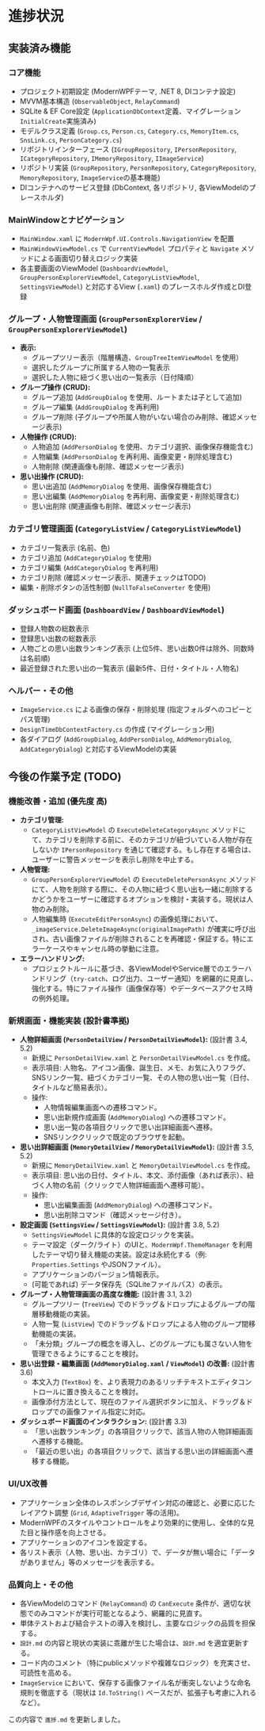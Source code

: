 # 進捗状況

## 実装済み機能

### コア機能
- プロジェクト初期設定 (ModernWPFテーマ, .NET 8, DIコンテナ設定)
- MVVM基本構造 (`ObservableObject`, `RelayCommand`)
- SQLite & EF Core設定 (`ApplicationDbContext`定義、マイグレーション`InitialCreate`実施済み)
- モデルクラス定義 (`Group.cs`, `Person.cs`, `Category.cs`, `MemoryItem.cs`, `SnsLink.cs`, `PersonCategory.cs`)
- リポジトリインターフェース (`IGroupRepository`, `IPersonRepository`, `ICategoryRepository`, `IMemoryRepository`, `IImageService`)
- リポジトリ実装 (`GroupRepository`, `PersonRepository`, `CategoryRepository`, `MemoryRepository`, `ImageService`の基本機能)
- DIコンテナへのサービス登録 (DbContext, 各リポジトリ, 各ViewModelのプレースホルダ)

### MainWindowとナビゲーション
- `MainWindow.xaml` に `ModernWpf.UI.Controls.NavigationView` を配置
- `MainWindowViewModel.cs` で `CurrentViewModel` プロパティと `Navigate` メソッドによる画面切り替えロジック実装
- 各主要画面のViewModel (`DashboardViewModel`, `GroupPersonExplorerViewModel`, `CategoryListViewModel`, `SettingsViewModel`) と対応するView (`.xaml`) のプレースホルダ作成とDI登録

### グループ・人物管理画面 (`GroupPersonExplorerView` / `GroupPersonExplorerViewModel`)
- **表示:**
    - グループツリー表示（階層構造、`GroupTreeItemViewModel` を使用）
    - 選択したグループに所属する人物の一覧表示
    - 選択した人物に紐づく思い出の一覧表示（日付降順）
- **グループ操作 (CRUD):**
    - グループ追加 (`AddGroupDialog` を使用、ルートまたは子として追加)
    - グループ編集 (`AddGroupDialog` を再利用)
    - グループ削除 (子グループや所属人物がいない場合のみ削除、確認メッセージ表示)
- **人物操作 (CRUD):**
    - 人物追加 (`AddPersonDialog` を使用、カテゴリ選択、画像保存機能含む)
    - 人物編集 (`AddPersonDialog` を再利用、画像変更・削除処理含む)
    - 人物削除 (関連画像も削除、確認メッセージ表示)
- **思い出操作 (CRUD):**
    - 思い出追加 (`AddMemoryDialog` を使用、画像保存機能含む)
    - 思い出編集 (`AddMemoryDialog` を再利用、画像変更・削除処理含む)
    - 思い出削除 (関連画像も削除、確認メッセージ表示)

### カテゴリ管理画面 (`CategoryListView` / `CategoryListViewModel`)
- カテゴリ一覧表示 (名前、色)
- カテゴリ追加 (`AddCategoryDialog` を使用)
- カテゴリ編集 (`AddCategoryDialog` を再利用)
- カテゴリ削除 (確認メッセージ表示、関連チェックはTODO)
- 編集・削除ボタンの活性制御 (`NullToFalseConverter` を使用)

### ダッシュボード画面 (`DashboardView` / `DashboardViewModel`)
- 登録人物数の総数表示
- 登録思い出数の総数表示
- 人物ごとの思い出数ランキング表示 (上位5件、思い出数0件は除外、同数時は名前順)
- 最近登録された思い出の一覧表示 (最新5件、日付・タイトル・人物名)

### ヘルパー・その他
- `ImageService.cs` による画像の保存・削除処理 (指定フォルダへのコピーとパス管理)
- `DesignTimeDbContextFactory.cs` の作成 (マイグレーション用)
- 各ダイアログ (`AddGroupDialog`, `AddPersonDialog`, `AddMemoryDialog`, `AddCategoryDialog`) と対応するViewModelの実装

## 今後の作業予定 (TODO)

### 機能改善・追加 (優先度 高)
- **カテゴリ管理:**
    - `CategoryListViewModel` の `ExecuteDeleteCategoryAsync` メソッドにて、カテゴリを削除する前に、そのカテゴリが紐づいている人物が存在しないか `IPersonRepository` を通じて確認する。もし存在する場合は、ユーザーに警告メッセージを表示し削除を中止する。
- **人物管理:**
    - `GroupPersonExplorerViewModel` の `ExecuteDeletePersonAsync` メソッドにて、人物を削除する際に、その人物に紐づく思い出も一緒に削除するかどうかをユーザーに確認するオプションを検討・実装する。現状は人物のみ削除。
    - 人物編集時 (`ExecuteEditPersonAsync`) の画像処理において、`_imageService.DeleteImageAsync(originalImagePath)` が確実に呼び出され、古い画像ファイルが削除されることを再確認・保証する。特にエラーケースやキャンセル時の挙動に注意。
- **エラーハンドリング:**
    - プロジェクトルールに基づき、各ViewModelやService層でのエラーハンドリング（`try-catch`、ログ出力、ユーザー通知）を網羅的に見直し、強化する。特にファイル操作（画像保存等）やデータベースアクセス時の例外処理。

### 新規画面・機能実装 (設計書準拠)
- **人物詳細画面 (`PersonDetailView` / `PersonDetailViewModel`):** (設計書 3.4, 5.2)
    - 新規に `PersonDetailView.xaml` と `PersonDetailViewModel.cs` を作成。
    - 表示項目: 人物名、アイコン画像、誕生日、メモ、お気に入りフラグ、SNSリンク一覧、紐づくカテゴリ一覧、その人物の思い出一覧（日付、タイトルなど簡易表示）。
    - 操作:
        - 人物情報編集画面への遷移コマンド。
        - 思い出新規作成画面 (`AddMemoryDialog`) への遷移コマンド。
        - 思い出一覧の各項目クリックで思い出詳細画面へ遷移。
        - SNSリンククリックで既定のブラウザを起動。
- **思い出詳細画面 (`MemoryDetailView` / `MemoryDetailViewModel`):** (設計書 3.5, 5.2)
    - 新規に `MemoryDetailView.xaml` と `MemoryDetailViewModel.cs` を作成。
    - 表示項目: 思い出の日付、タイトル、本文、添付画像（あれば表示）、紐づく人物の名前（クリックで人物詳細画面へ遷移可能）。
    - 操作:
        - 思い出編集画面 (`AddMemoryDialog`) への遷移コマンド。
        - 思い出削除コマンド（確認メッセージ付き）。
- **設定画面 (`SettingsView` / `SettingsViewModel`):** (設計書 3.8, 5.2)
    - `SettingsViewModel` に具体的な設定ロジックを実装。
    - テーマ設定（ダーク/ライト）のUIと、`ModernWpf.ThemeManager` を利用したテーマ切り替え機能の実装。設定は永続化する（例: `Properties.Settings` やJSONファイル）。
    - アプリケーションのバージョン情報表示。
    - (可能であれば) データ保存先（SQLiteファイルパス）の表示。
- **グループ・人物管理画面の高度な機能:** (設計書 3.1, 3.2)
    - グループツリー (`TreeView`) でのドラッグ＆ドロップによるグループの階層移動機能の実装。
    - 人物一覧 (`ListView`) でのドラッグ＆ドロップによる人物のグループ間移動機能の実装。
    - 「未分類」グループの概念を導入し、どのグループにも属さない人物を管理できるようにすることを検討。
- **思い出登録・編集画面 (`AddMemoryDialog.xaml` / `ViewModel`) の改善:** (設計書 3.6)
    - 本文入力 (`TextBox`) を、より表現力のあるリッチテキストエディタコントロールに置き換えることを検討。
    - 画像添付方法として、現在のファイル選択ボタンに加え、ドラッグ＆ドロップでの画像ファイル指定に対応。
- **ダッシュボード画面のインタラクション:** (設計書 3.3)
    - 「思い出数ランキング」の各項目クリックで、該当人物の人物詳細画面へ遷移する機能。
    - 「最近の思い出」の各項目クリックで、該当する思い出の詳細画面へ遷移する機能。

### UI/UX改善
- アプリケーション全体のレスポンシブデザイン対応の確認と、必要に応じたレイアウト調整 (`Grid`, `AdaptiveTrigger` 等の活用)。
- ModernWPFのスタイルやコントロールをより効果的に使用し、全体的な見た目と操作感を向上させる。
- アプリケーションのアイコンを設定する。
- 各リスト表示（人物、思い出、カテゴリ）で、データが無い場合に「データがありません」等のメッセージを表示する。

### 品質向上・その他
- 各ViewModelのコマンド (`RelayCommand`) の `CanExecute` 条件が、適切な状態でのみコマンドが実行可能となるよう、網羅的に見直す。
- 単体テストおよび結合テストの導入を検討し、主要なロジックの品質を担保する。
- `設計.md` の内容と現状の実装に乖離が生じた場合は、`設計.md` を適宜更新する。
- コード内のコメント（特にpublicメソッドや複雑なロジック）を充実させ、可読性を高める。
- `ImageService` において、保存する画像ファイル名が衝突しないような命名規則を徹底する（現状は `Id.ToString()` ベースだが、拡張子も考慮に入れるなど）。

この内容で `進捗.md` を更新しました。
